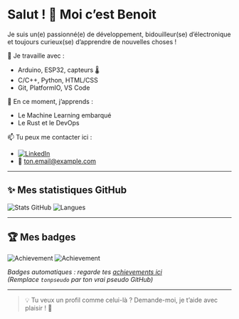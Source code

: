 # Salut ! 👋 Moi c’est Benoit 

Je suis un(e) passionné(e) de développement, bidouilleur(se) d’électronique et toujours curieux(se) d’apprendre de nouvelles choses !  

🔧 Je travaille avec :  
- Arduino, ESP32, capteurs 🌡️
- C/C++, Python, HTML/CSS
- Git, PlatformIO, VS Code

🌱 En ce moment, j’apprends :  
- Le Machine Learning embarqué
- Le Rust et le DevOps

📫 Tu peux me contacter ici :  
- [![LinkedIn](https://img.shields.io/badge/LinkedIn-blue?logo=linkedin&logoColor=white)](https://www.linkedin.com/in/tonprofil)
- 📧 ton.email@example.com

---

## ✨ Mes statistiques GitHub

![Stats GitHub](https://github-readme-stats.vercel.app/api?username=tonpseudo&show_icons=true&theme=tokyonight)
![Langues](https://github-readme-stats.vercel.app/api/top-langs/?username=tonpseudo&layout=compact&theme=tokyonight)

---

## 🏆 Mes badges

![Achievement](https://github.com/tonpseudo/tonpseudo/blob/main/assets/badge_pullshark.svg)
![Achievement](https://github.com/tonpseudo/tonpseudo/blob/main/assets/badge_arctic.svg)

*Badges automatiques : regarde tes [achievements ici](https://github.com/tonpseudo?tab=achievements)*  
*(Remplace `tonpseudo` par ton vrai pseudo GitHub)*

---

> 💡 Tu veux un profil comme celui-là ? Demande-moi, je t’aide avec plaisir ! 🥰
